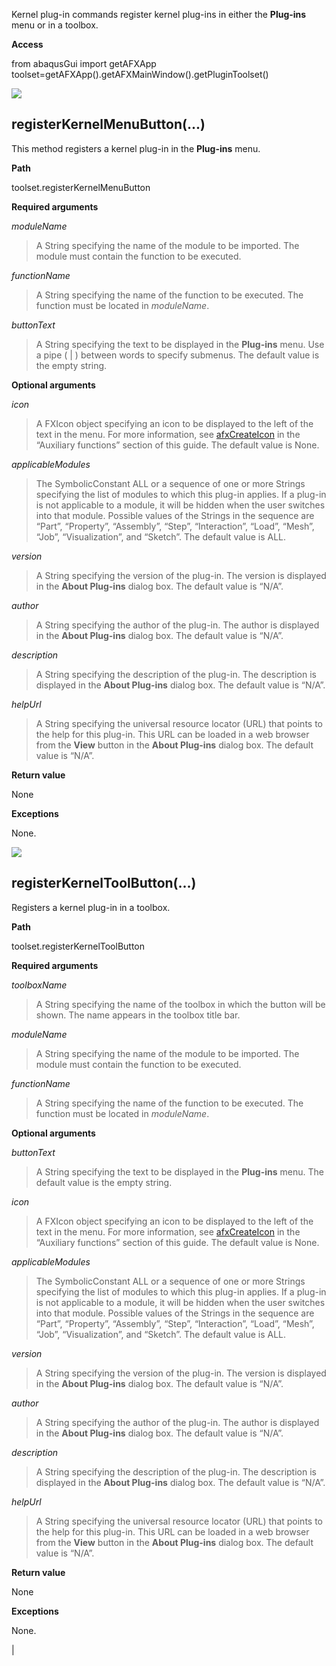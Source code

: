 Kernel plug-in commands register kernel plug-ins in either the **Plug-ins** menu or in a toolbox.

**Access**

from abaqusGui import getAFXApp
toolset=getAFXApp().getAFXMainWindow().getPluginToolset()

![](../IconsReference/butix_top_wline.png)

registerKernelMenuButton(...)
-----------------------------

This method registers a kernel plug-in in the **Plug-ins** menu.

**Path**

toolset.registerKernelMenuButton

**Required arguments**

_moduleName_

> A String specifying the name of the module to be imported. The module must contain the function to be executed.

_functionName_

> A String specifying the name of the function to be executed. The function must be located in _moduleName_.

_buttonText_

> A String specifying the text to be displayed in the **Plug-ins** menu. Use a pipe ( | ) between words to specify submenus. The default value is the empty string.

**Optional arguments**

_icon_

> A FXIcon object specifying an icon to be displayed to the left of the text in the menu. For more information, see [afxCreateIcon](pt01ch01gob125.htm?contextscope=all#gui-auxiliary-afxcreateicon) in the “Auxiliary functions” section of this guide. The default value is None.

_applicableModules_

> The SymbolicConstant ALL or a sequence of one or more Strings specifying the list of modules to which this plug-in applies. If a plug-in is not applicable to a module, it will be hidden when the user switches into that module. Possible values of the Strings in the sequence are “Part”, “Property”, “Assembly”, “Step”, “Interaction”, “Load”, “Mesh”, “Job”, “Visualization”, and “Sketch”. The default value is ALL.

_version_

> A String specifying the version of the plug-in. The version is displayed in the **About Plug-ins** dialog box. The default value is “N/A”.

_author_

> A String specifying the author of the plug-in. The author is displayed in the **About Plug-ins** dialog box. The default value is “N/A”.

_description_

> A String specifying the description of the plug-in. The description is displayed in the **About Plug-ins** dialog box. The default value is “N/A”.

_helpUrl_

> A String specifying the universal resource locator (URL) that points to the help for this plug-in. This URL can be loaded in a web browser from the **View** button in the **About Plug-ins** dialog box. The default value is “N/A”.

**Return value**

None

**Exceptions**

None.

![](../IconsReference/butix_top_wline.png)

registerKernelToolButton(...)
-----------------------------

Registers a kernel plug-in in a toolbox.

**Path**

toolset.registerKernelToolButton

**Required arguments**

_toolboxName_

> A String specifying the name of the toolbox in which the button will be shown. The name appears in the toolbox title bar.

_moduleName_

> A String specifying the name of the module to be imported. The module must contain the function to be executed.

_functionName_

> A String specifying the name of the function to be executed. The function must be located in _moduleName_.

**Optional arguments**

_buttonText_

> A String specifying the text to be displayed in the **Plug-ins** menu. The default value is the empty string.

_icon_

> A FXIcon object specifying an icon to be displayed to the left of the text in the menu. For more information, see [afxCreateIcon](pt01ch01gob125.htm?contextscope=all#gui-auxiliary-afxcreateicon) in the “Auxiliary functions” section of this guide. The default value is None.

_applicableModules_

> The SymbolicConstant ALL or a sequence of one or more Strings specifying the list of modules to which this plug-in applies. If a plug-in is not applicable to a module, it will be hidden when the user switches into that module. Possible values of the Strings in the sequence are “Part”, “Property”, “Assembly”, “Step”, “Interaction”, “Load”, “Mesh”, “Job”, “Visualization”, and “Sketch”. The default value is ALL.

_version_

> A String specifying the version of the plug-in. The version is displayed in the **About Plug-ins** dialog box. The default value is “N/A”.

_author_

> A String specifying the author of the plug-in. The author is displayed in the **About Plug-ins** dialog box. The default value is “N/A”.

_description_

> A String specifying the description of the plug-in. The description is displayed in the **About Plug-ins** dialog box. The default value is “N/A”.

_helpUrl_

> A String specifying the universal resource locator (URL) that points to the help for this plug-in. This URL can be loaded in a web browser from the **View** button in the **About Plug-ins** dialog box. The default value is “N/A”.

**Return value**

None

**Exceptions**

None.



 |